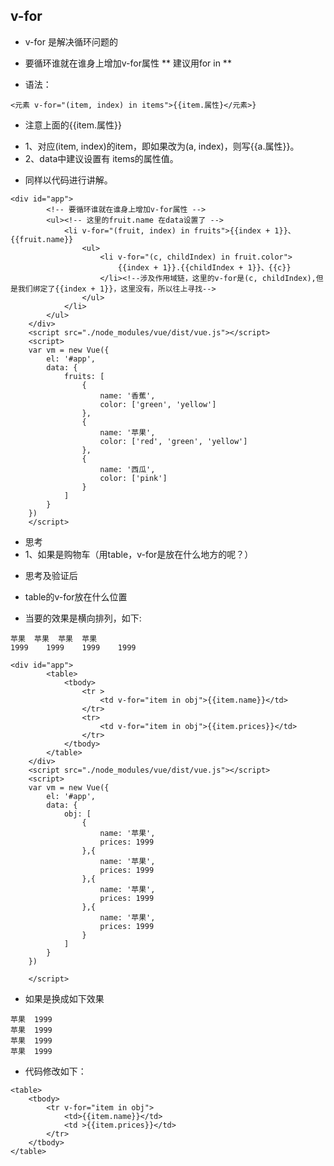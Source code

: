 ## v-for

- v-for 是解决循环问题的

* 要循环谁就在谁身上增加v-for属性 ** 建议用for in **

* 语法：

```
<元素 v-for="(item, index) in items">{{item.属性}</元素>}
```
* 注意上面的{{item.属性}}
- 1、对应(item, index)的item，即如果改为(a, index)，则写{{a.属性}}。
- 2、data中建议设置有 items的属性值。

* 同样以代码进行讲解。

```
<div id="app">
		<!-- 要循环谁就在谁身上增加v-for属性 -->
		<ul><!-- 这里的fruit.name 在data设置了 -->
			<li v-for="(fruit, index) in fruits">{{index + 1}}、{{fruit.name}}
				<ul>
					<li v-for="(c, childIndex) in fruit.color">
						{{index + 1}}.{{childIndex + 1}}、{{c}}
					</li><!--涉及作用域链，这里的v-for是(c, childIndex),但是我们绑定了{{index + 1}}，这里没有，所以往上寻找-->
				</ul>
			</li>
		</ul>
	</div>
	<script src="./node_modules/vue/dist/vue.js"></script>
	<script>
	var vm = new Vue({
		el: '#app',
		data: {
			fruits: [
				{
					name: '香蕉',
					color: ['green', 'yellow']
				},
				{
					name: '苹果',
					color: ['red', 'green', 'yellow']
				},
				{
					name: '西瓜',
					color: ['pink']
				}
			]
		}
	})
	</script>
```

* 思考
* 1、如果是购物车（用table，v-for是放在什么地方的呢？）

- 思考及验证后
* table的v-for放在什么位置
- 当要的效果是横向排列，如下:

```
苹果	苹果	苹果	苹果
1999	1999	1999	1999
```

```
<div id="app">
		<table>
			<tbody>
				<tr >
					<td v-for="item in obj">{{item.name}}</td>
				</tr>
				<tr>
					<td v-for="item in obj">{{item.prices}}</td>
				</tr>
			</tbody>
		</table>
	</div>
	<script src="./node_modules/vue/dist/vue.js"></script>
	<script>
	var vm = new Vue({
		el: '#app',
		data: {
			obj: [
				{
					name: '苹果',
					prices: 1999
				},{
					name: '苹果',
					prices: 1999
				},{
					name: '苹果',
					prices: 1999
				},{
					name: '苹果',
					prices: 1999
				}
			]
		}
	})

	</script>
```
* 如果是换成如下效果
```
苹果	1999
苹果	1999
苹果	1999
苹果	1999
```
* 代码修改如下：

```
<table>
	<tbody>
		<tr v-for="item in obj">
			<td>{{item.name}}</td>
			<td >{{item.prices}}</td>
		</tr>
	</tbody>
</table>
```